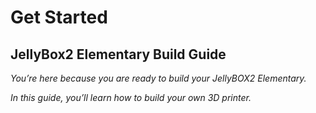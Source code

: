 # Get Started

## JellyBox2 Elementary Build Guide


_You’re here because you are ready to build your JellyBOX2 Elementary._

_In this guide, you’ll learn how to build your own 3D printer._

<span></span>
